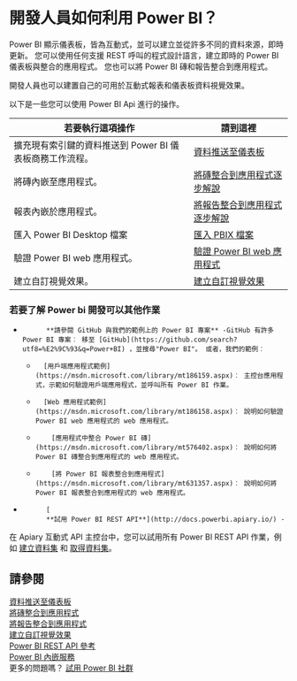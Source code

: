 <properties
   pageTitle="我可以用 Power BI API 來做什麼"
   description="我可以用 Power BI API 來做什麼"
   services="powerbi"
   documentationCenter=""
   authors="guyinacube"
   manager="mblythe"
   backup=""
   editor=""
   tags=""
   qualityFocus="identified"
   qualityDate=""/>

<tags
   ms.service="powerbi"
   ms.devlang="NA"
   ms.topic="get-started-article"
   ms.tgt_pltfrm="NA"
   ms.workload="powerbi"
   ms.date="08/23/2016"
   ms.author="asaxton"/>

# 開發人員如何利用 Power BI？

Power BI 顯示儀表板，皆為互動式，並可以建立並從許多不同的資料來源，即時更新。 您可以使用任何支援 REST 呼叫的程式設計語言，建立即時的 Power BI 儀表板與整合的應用程式。 您也可以將 Power BI 磚和報告整合到應用程式。

開發人員也可以建置自己的可用於互動式報表和儀表板資料視覺效果。 

以下是一些您可以使用 Power BI Api 進行的操作。

|**若要執行這項操作**| **請到這裡**
|---|---
|擴充現有索引鍵的資料推送到 Power BI 儀表板商務工作流程。 |[資料推送至儀表板](powerbi-developer-walkthrough-push-data.md)
|將磚內嵌至應用程式。|[將磚整合到應用程式逐步解說](powerbi-developer-integrate-tile.md)
|報表內嵌於應用程式。|[將報告整合到應用程式逐步解說](powerbi-developer-integrate-report.md)
|匯入 Power BI Desktop 檔案| [匯入 PBIX 檔案](https://msdn.microsoft.com/library/mt243837.aspx)
|驗證 Power BI web 應用程式。|[驗證 Power BI web 應用程式](powerbi-developer-authenticate-a-web-app.md)
|建立自訂視覺效果。|[建立自訂視覺效果](powerbi-custom-visuals.md)

### 若要了解 Power bi 開發可以其他作業

- 
            **請參閱 GitHub 與我們的範例上的 Power BI 專案** -GitHub 有許多 Power BI 專案︰ 移至 [GitHub](https://github.com/search?utf8=%E2%9C%93&q=Power+BI) ，並搜尋"Power BI"。 或者，我們的範例︰
    - 
            [用戶端應用程式範例](https://msdn.microsoft.com/library/mt186159.aspx)︰ 主控台應用程式，示範如何驗證用戶端應用程式，並呼叫所有 Power BI 作業。
    - 
            [Web 應用程式範例](https://msdn.microsoft.com/library/mt186158.aspx)︰ 說明如何驗證 Power BI web 應用程式的 web 應用程式。
  - 
            [應用程式中整合 Power BI 磚](https://msdn.microsoft.com/library/mt576402.aspx)︰ 說明如何將 Power BI 磚整合到應用程式的 web 應用程式。
  - 
            [將 Power BI 報表整合到應用程式](https://msdn.microsoft.com/library/mt631357.aspx)︰ 說明如何將 Power BI 報表整合到應用程式的 web 應用程式。

- 
            [
            **試用 Power BI REST API**](http://docs.powerbi.apiary.io/) -
在 Apiary 互動式 API 主控台中，您可以試用所有 Power BI REST API 作業，例如 [建立資料集](https://msdn.microsoft.com/library/mt203562.aspx) 和 [取得資料集](https://msdn.microsoft.com/library/mt203567.aspx)。

## 請參閱

[資料推送至儀表板](powerbi-developer-walkthrough-push-data.md)  
[將磚整合到應用程式](powerbi-developer-integrate-tile.md)  
[將報告整合到應用程式](powerbi-developer-integrate-report.md)  
[建立自訂視覺效果](powerbi-custom-visuals-create-for-the-gallery.md)  
[Power BI REST API 參考](https://msdn.microsoft.com/library/mt147898.aspx)  
[Power BI 內嵌服務](https://azure.microsoft.com/services/power-bi-embedded/)  
更多的問題嗎？ [試用 Power BI 社群](http://community.powerbi.com/)